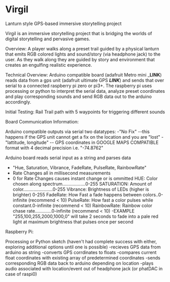 # Virgil
Lanturn style GPS-based immersive storytelling project

Virgil is an immersive storytelling project that is bridging the worlds of digital storytelling and pervasive games.

Overview:
A player walks along a preset trail guided by a physical lanturn that emits RGB colored lights and sound/story (via headphone jack) to the user. As they walk along they are guided by story and environment that creates an engulfing realistic experience.

Technical Overview:
Arduino compatible board (adafruit Metro mini ___LINK__) reads data from a gps unit (adafruit ultimate GPS ___LINK___) and sends that over serial to a connected raspberry pi zero or pi3+. The raspberry pi uses processing or python to interpret the serial data, analyze preset coordinates and play corresponding sounds and send RGB data out to the arduino accordingly.

Initial Testing:
Rail Trail path with 5 waypoints for triggering different sounds

Board Communication Information:

Arduino compatible outputs via serial two datatypes:
  -"No Fix"   --this happens if the GPS unit cannot get a fix on the location and you are "lost"
  -"lattitude, longitude"  -- GPS coordinates in GOOGLE MAPS COMPATIBLE format with 4 decimal precision i.e. "-74.8762"

Arduino board reads serial input as a string and parses data
  - "Hue, Saturation, Vibrance, FadeRate, PulseRate, RainbowRate"
  - Rate Changes all in millisecond measurements
  - 0 for Rate Changes causes instant change or is ommitted
      HUE: Color chosen along spectrum..................0-255
      SATURATION: Amount of color.......................0-255
      Vibrance: Brightness of LEDs (higher is brighter) 0-255
      FadeRate: How Fast a fade happens between colors..0-infinite (recommend < 10)
      PulseRate: How fast a color pulses while constant.0-infinite (recommend < 10)
      RainbowRate: Rainbow color chase rate.............0-infinite (recommend < 10)
   -EXAMPLE "255,100,255,2000,1000,0" will take 2 seconds to fade into a pale red light at maximum brightness that pulses once      per second
 
Raspberry Pi:

Processing or Python sketch (haven't had complete success with either, exploring additional options until one is possible)
        -recieves GPS data from arduino as string
        -converts GPS corrdinates to floats
        -compares current float coordinates with existing array of predetermined coordinates
        -sends corresponding RGB data back to arduino depending on location
        -plays audio associated with location/event out of headphone jack (or phatDAC in case of raspi0)
